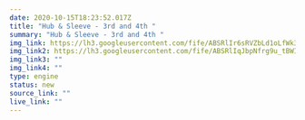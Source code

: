 ```yaml
---
date: 2020-10-15T18:23:52.017Z
title: "Hub & Sleeve - 3rd and 4th "
summary: "Hub & Sleeve - 3rd and 4th "
img_link: https://lh3.googleusercontent.com/fife/ABSRlIr6sRVZbLd1oLfWk3QDJ63zwlpQrKV4pzZl4PUNV8teoriL2A8AyDKLlxusAdY3Ak-0bVqHbpSXeSvcZhD6KGLm8_naZDRzjsbsQe61pzT9Lq4L7odnnje8g5gRhREApZv_YsECjkAHMxxZPgersGUyobnBoBoH-d4I-W6cMtzUZCI7_Xs9BanuF2gkSvm-MawhqX7tF1P8gtGciMEb9PpaEnF8MDbe0d60hwcmdsRmvIwhwGV-1Q2j8V14--GSrXf8wdsCVmFmZ3V-_PNrUbswTQ4VL2oPr1gxiu0P1VtcR9SlD7vtBOhF3uRsUJLjzRhumob7eAy7dln3i5fJ7ydCnjENl0alsqLqjMnwNeZmSwIAd5sF8Ny7w-Bx586IibxmfjneC5-qyKKncGPXvGaRvgKUNyEJv227tWM5YlH4kb3cmH4r36vpilpygjXJl-do3rp2bzIHfL3bDocMwLUoIRiNx_7ZSk1kPcb0PeFRYFMJdm34sl7DvJa3oEVhlCD4XjtrAUOMg9g_qqsm83dLJxy1q8z3eywB4rx9xG514-iaQfoMixGtLgEj0kZeyDRU0FC2R_qj-T4hUrrH1-eLG-vYpnwh9RTAYS-PSSfQMCMDCQf95TwNl7frTOmYfnyMxfSuuUcgcADugtiJnfdulkxKgNUBAe_v78cYYrRpIPKac1OTtXZiCp9sYvFYSqNVC-BJfkunC14Xz2RZtNfrjnzlHBCjmA=w795-h666-ft
img_link2: https://lh3.googleusercontent.com/fife/ABSRlIqJbpNfrg9u_tBWIGCZkWySKZoURAMjdWW8NbEn9bYmOdwW3FMcssbtTph-NhD68HrbfiT0Fg5wrxL0h6jvCEmYk8Zg9hFHTUbrXrdvhqjR5GHfYzw128WAKPlYUJFdsGfxQ2DAbX-tQe4TwX7FAI7Vxt6ELohVY5HwdwjcKG48DhunJr01fi4HikfTrJtnPibYw-6abT7wWcPjpIT9rr5sV0LzsFr0q4obA7xn5TZB_ZhWdJmk38CjYhL5QzmMJ0aSw2vDcIAMnF8dqFSqiU1rYCw2PQyGXfOWKnUM9cGN-YMBNZuTmcZRh2lMHTY26PSVnKe3XTOexPHD9ewpUMWnOD5mcwfFljdIawZSmwqXo5FFJmwtNSqiTlCoIWrkq9sZbakeQNe7Y8HbtB_f_uHWvWGDpfRBlLHThHX-nIehAGm-RSJhcYvIA1usoOyWGtgPw3hrViwaeojNwV4W9P7JgwW30xPts9SFYYRqKNVtYdIPrp7xm9w1jQ5pDsQSuDMoN3PTM981oGwmbjsaJ9h6Apkg7WXfd_bpSIV9sZfupUE1oAyRWB5Q8AWu_MxTFGLfWabNzdn3PyTHWvXUEfhpRE36GaRQaRhCxWeDmbP0qnd5gdPkatKHa8mI8VfG335dB3zxEhqjP7m0E0c6AOJ_dYydpcwqdUSRHBtwQ1Yyvf_-QrC6SkwRhGmkv21YZQVUuo1TuAFqGcWrvK8PnwpUxoPQ1JUiug=w795-h666-ft
img_link3: ""
img_link4: ""
type: engine
status: new
source_link: ""
live_link: ""
---
```

